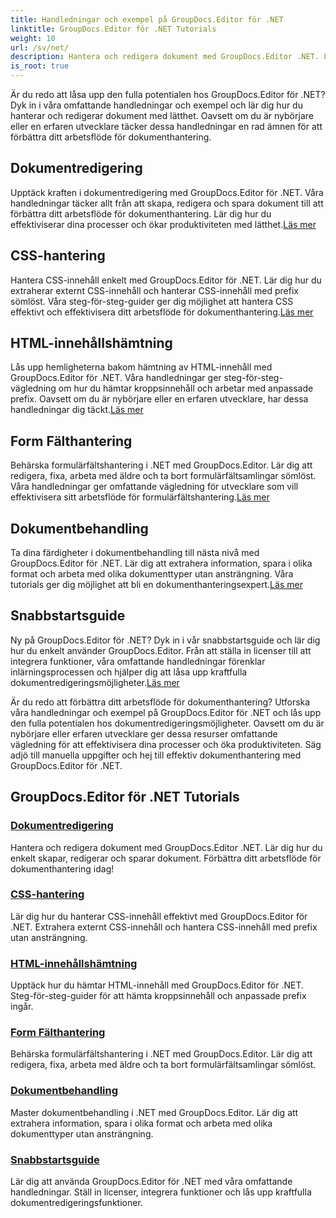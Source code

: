```yaml
---
title: Handledningar och exempel på GroupDocs.Editor för .NET
linktitle: GroupDocs.Editor för .NET Tutorials
weight: 10
url: /sv/net/
description: Hantera och redigera dokument med GroupDocs.Editor .NET. Lär dig dokumentbehandling, dokumentredigering, HTML-innehållshämtning, formulärfältshantering och mer!
is_root: true
---
```


Är du redo att låsa upp den fulla potentialen hos GroupDocs.Editor för .NET? Dyk in i våra omfattande handledningar och exempel och lär dig hur du hanterar och redigerar dokument med lätthet. Oavsett om du är nybörjare eller en erfaren utvecklare täcker dessa handledningar en rad ämnen för att förbättra ditt arbetsflöde för dokumenthantering.

## Dokumentredigering

 Upptäck kraften i dokumentredigering med GroupDocs.Editor för .NET. Våra handledningar täcker allt från att skapa, redigera och spara dokument till att förbättra ditt arbetsflöde för dokumenthantering. Lär dig hur du effektiviserar dina processer och ökar produktiviteten med lätthet.[Läs mer](./document-editing/)

## CSS-hantering

 Hantera CSS-innehåll enkelt med GroupDocs.Editor för .NET. Lär dig hur du extraherar externt CSS-innehåll och hanterar CSS-innehåll med prefix sömlöst. Våra steg-för-steg-guider ger dig möjlighet att hantera CSS effektivt och effektivisera ditt arbetsflöde för dokumenthantering.[Läs mer](./css-handling/)

## HTML-innehållshämtning

Lås upp hemligheterna bakom hämtning av HTML-innehåll med GroupDocs.Editor för .NET. Våra handledningar ger steg-för-steg-vägledning om hur du hämtar kroppsinnehåll och arbetar med anpassade prefix. Oavsett om du är nybörjare eller en erfaren utvecklare, har dessa handledningar dig täckt.[Läs mer](./html-content-retrieval/)

## Form Fälthantering

 Behärska formulärfältshantering i .NET med GroupDocs.Editor. Lär dig att redigera, fixa, arbeta med äldre och ta bort formulärfältsamlingar sömlöst. Våra handledningar ger omfattande vägledning för utvecklare som vill effektivisera sitt arbetsflöde för formulärfältshantering.[Läs mer](./form-field-management/)

## Dokumentbehandling

 Ta dina färdigheter i dokumentbehandling till nästa nivå med GroupDocs.Editor för .NET. Lär dig att extrahera information, spara i olika format och arbeta med olika dokumenttyper utan ansträngning. Våra tutorials ger dig möjlighet att bli en dokumenthanteringsexpert.[Läs mer](./document-processing/)

## Snabbstartsguide

Ny på GroupDocs.Editor för .NET? Dyk in i vår snabbstartsguide och lär dig hur du enkelt använder GroupDocs.Editor. Från att ställa in licenser till att integrera funktioner, våra omfattande handledningar förenklar inlärningsprocessen och hjälper dig att låsa upp kraftfulla dokumentredigeringsmöjligheter.[Läs mer](./quick-start-guide/)

Är du redo att förbättra ditt arbetsflöde för dokumenthantering? Utforska våra handledningar och exempel på GroupDocs.Editor för .NET och lås upp den fulla potentialen hos dokumentredigeringsmöjligheter. Oavsett om du är nybörjare eller erfaren utvecklare ger dessa resurser omfattande vägledning för att effektivisera dina processer och öka produktiviteten. Säg adjö till manuella uppgifter och hej till effektiv dokumenthantering med GroupDocs.Editor för .NET.
## GroupDocs.Editor för .NET Tutorials 
### [Dokumentredigering](./document-editing/)
Hantera och redigera dokument med GroupDocs.Editor .NET. Lär dig hur du enkelt skapar, redigerar och sparar dokument. Förbättra ditt arbetsflöde för dokumenthantering idag!
### [CSS-hantering](./css-handling/)
Lär dig hur du hanterar CSS-innehåll effektivt med GroupDocs.Editor för .NET. Extrahera externt CSS-innehåll och hantera CSS-innehåll med prefix utan ansträngning.
### [HTML-innehållshämtning](./html-content-retrieval/)
Upptäck hur du hämtar HTML-innehåll med GroupDocs.Editor för .NET. Steg-för-steg-guider för att hämta kroppsinnehåll och anpassade prefix ingår.
### [Form Fälthantering](./form-field-management/)
Behärska formulärfältshantering i .NET med GroupDocs.Editor. Lär dig att redigera, fixa, arbeta med äldre och ta bort formulärfältsamlingar sömlöst.
### [Dokumentbehandling](./document-processing/)
Master dokumentbehandling i .NET med GroupDocs.Editor. Lär dig att extrahera information, spara i olika format och arbeta med olika dokumenttyper utan ansträngning.
### [Snabbstartsguide](./quick-start-guide/)
Lär dig att använda GroupDocs.Editor för .NET med våra omfattande handledningar. Ställ in licenser, integrera funktioner och lås upp kraftfulla dokumentredigeringsfunktioner.